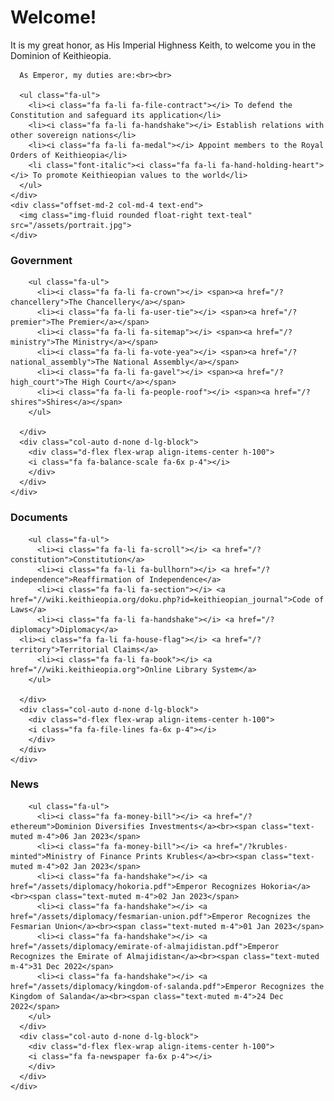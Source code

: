 <div class="p-4 p-md-5 mb-4 rounded text-bg-dark container">
  <div class="row">
    <div class="col-md-6">
      <h1 class="display-4 fst-italic">Welcome!</h1>
      <p class="lead my-3">It is my great honor, as His Imperial Highness Keith, to welcome you in the Dominion of Keithieopia.</p>

      As Emperor, my duties are:<br><br>

      <ul class="fa-ul">
        <li><i class="fa fa-li fa-file-contract"></i> To defend the Constitution and safeguard its application</li>
        <li><i class="fa fa-li fa-handshake"></i> Establish relations with other sovereign nations</li>
        <li><i class="fa fa-li fa-medal"></i> Appoint members to the Royal Orders of Keithieopia</li>
        <li class="font-italic"><i class="fa fa-li fa-hand-holding-heart"></i> To promote Keithieopian values to the world</li>
      </ul>
    </div>
    <div class="offset-md-2 col-md-4 text-end">
      <img class="img-fluid rounded float-right text-teal" src="/assets/portrait.jpg">
    </div>
  </div>
</div>


<div class="row mb-2">
  <div class="col-md-6">
    <div class="row g-0 border rounded overflow-hidden flex-md-row mb-4 shadow-sm h-md-250 position-relative">
      <div class="col p-4 d-flex flex-column position-static">
        <h3>Government</h3>

        <ul class="fa-ul">
          <li><i class="fa fa-li fa-crown"></i> <span><a href="/?chancellery">The Chancellery</a></span>
          <li><i class="fa fa-li fa-user-tie"></i> <span><a href="/?premier">The Premier</a></span>   
          <li><i class="fa fa-li fa-sitemap"></i> <span><a href="/?ministry">The Ministry</a></span>
          <li><i class="fa fa-li fa-vote-yea"></i> <span><a href="/?national_assembly">The National Assembly</a></span>
          <li><i class="fa fa-li fa-gavel"></i> <span><a href="/?high_court">The High Court</a></span>
          <li><i class="fa fa-li fa-people-roof"></i> <span><a href="/?shires">Shires</a></span>
        </ul>

      </div>
      <div class="col-auto d-none d-lg-block">
        <div class="d-flex flex-wrap align-items-center h-100">
        <i class="fa fa-balance-scale fa-6x p-4"></i>
        </div>
      </div>
    </div>
  </div>

  <div class="col-md-6">
    <div class="row g-0 border rounded overflow-hidden flex-md-row mb-4 shadow-sm h-md-250 position-relative">
      <div class="col p-4 d-flex flex-column position-static">
        <h3>Documents</h3>


        <ul class="fa-ul">
          <li><i class="fa fa-li fa-scroll"></i> <a href="/?constitution">Constitution</a>
          <li><i class="fa fa-li fa-bullhorn"></i> <a href="/?independence">Reaffirmation of Independence</a>
          <li><i class="fa fa-li fa-section"></i> <a href="//wiki.keithieopia.org/doku.php?id=keithieopian_journal">Code of Laws</a>
          <li><i class="fa fa-li fa-handshake"></i> <a href="/?diplomacy">Diplomacy</a>
	  <li><i class="fa fa-li fa-house-flag"></i> <a href="/?territory">Territorial Claims</a>
          <li><i class="fa fa-li fa-book"></i> <a href="//wiki.keithieopia.org">Online Library System</a>
        </ul>

      </div>
      <div class="col-auto d-none d-lg-block">
        <div class="d-flex flex-wrap align-items-center h-100">
        <i class="fa fa-file-lines fa-6x p-4"></i>
        </div>
      </div>
    </div>
  </div>
</div>

<div class="row mb-2">

  <div class="offset-md-3 col-md-6">
    <div class="row g-0 border rounded overflow-hidden flex-md-row mb-4 shadow-sm h-md-250 position-relative">
      <div class="col p-4 d-flex flex-column position-static">
        <h3>News</h3>


        <ul class="fa-ul">
          <li><i class="fa fa-money-bill"></i> <a href="/?ethereum">Dominion Diversifies Investments</a><br><span class="text-muted m-4">06 Jan 2023</span>
          <li><i class="fa fa-money-bill"></i> <a href="/?krubles-minted">Ministry of Finance Prints Krubles</a><br><span class="text-muted m-4">02 Jan 2023</span>
          <li><i class="fa fa-handshake"></i> <a href="/assets/diplomacy/hokoria.pdf">Emperor Recognizes Hokoria</a><br><span class="text-muted m-4">02 Jan 2023</span>
          <li><i class="fa fa-handshake"></i> <a href="/assets/diplomacy/fesmarian-union.pdf">Emperor Recognizes the Fesmarian Union</a><br><span class="text-muted m-4">01 Jan 2023</span>
          <li><i class="fa fa-handshake"></i> <a href="/assets/diplomacy/emirate-of-almajidistan.pdf">Emperor Recognizes the Emirate of Almajidistan</a><br><span class="text-muted m-4">31 Dec 2022</span>
          <li><i class="fa fa-handshake"></i> <a href="/assets/diplomacy/kingdom-of-salanda.pdf">Emperor Recognizes the Kingdom of Salanda</a><br><span class="text-muted m-4">24 Dec 2022</span>
        </ul>
      </div>
      <div class="col-auto d-none d-lg-block">
        <div class="d-flex flex-wrap align-items-center h-100">
        <i class="fa fa-newspaper fa-6x p-4"></i>
        </div>
      </div>
    </div>
  </div> 
</div>
